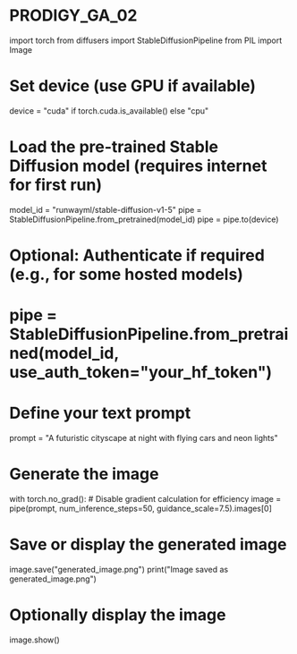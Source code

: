 # PRODIGY_GA_02
import torch
from diffusers import StableDiffusionPipeline
from PIL import Image

# Set device (use GPU if available)
device = "cuda" if torch.cuda.is_available() else "cpu"

# Load the pre-trained Stable Diffusion model (requires internet for first run)
model_id = "runwayml/stable-diffusion-v1-5"
pipe = StableDiffusionPipeline.from_pretrained(model_id)
pipe = pipe.to(device)

# Optional: Authenticate if required (e.g., for some hosted models)
# pipe = StableDiffusionPipeline.from_pretrained(model_id, use_auth_token="your_hf_token")

# Define your text prompt
prompt = "A futuristic cityscape at night with flying cars and neon lights"

# Generate the image
with torch.no_grad():  # Disable gradient calculation for efficiency
    image = pipe(prompt, num_inference_steps=50, guidance_scale=7.5).images[0]

# Save or display the generated image
image.save("generated_image.png")
print("Image saved as generated_image.png")

# Optionally display the image
image.show()
